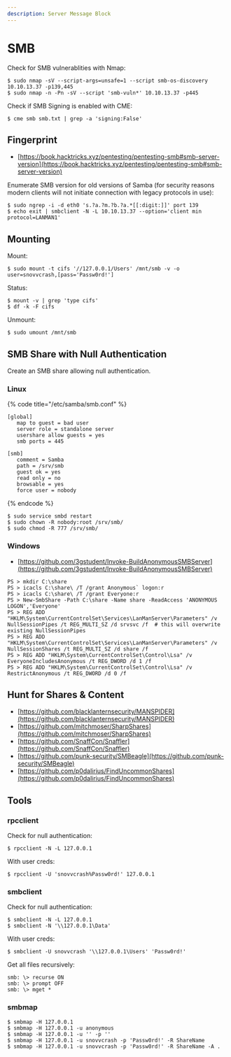 ```yaml
---
description: Server Message Block
---
```


# SMB

Check for SMB vulnerablities with Nmap:

```
$ sudo nmap -sV --script-args=unsafe=1 --script smb-os-discovery 10.10.13.37 -p139,445
$ sudo nmap -n -Pn -sV --script 'smb-vuln*' 10.10.13.37 -p445
```

Check if SMB Signing is enabled with CME:

```
$ cme smb smb.txt | grep -a 'signing:False'
```




## Fingerprint

* [https://book.hacktricks.xyz/pentesting/pentesting-smb#smb-server-version](https://book.hacktricks.xyz/pentesting/pentesting-smb#smb-server-version)

Enumerate SMB version for old versions of Samba (for security reasons modern clients will not initiate connection with legacy protocols in use):

```
$ sudo ngrep -i -d eth0 's.?a.?m.?b.?a.*[[:digit:]]' port 139
$ echo exit | smbclient -N -L 10.10.13.37 --option='client min protocol=LANMAN1'
```




## Mounting

Mount:

```
$ sudo mount -t cifs '//127.0.0.1/Users' /mnt/smb -v -o user=snovvcrash,[pass='Passw0rd!']
```

Status:

```
$ mount -v | grep 'type cifs'
$ df -k -F cifs
```

Unmount:

```
$ sudo umount /mnt/smb
```




## SMB Share with Null Authentication

Create an SMB share allowing null authentication.



### Linux

{% code title="/etc/samba/smb.conf" %}
```
[global]
   map to guest = bad user
   server role = standalone server
   usershare allow guests = yes
   smb ports = 445

[smb]
   comment = Samba
   path = /srv/smb
   guest ok = yes
   read only = no
   browsable = yes
   force user = nobody
```
{% endcode %}

```
$ sudo service smbd restart
$ sudo chown -R nobody:root /srv/smb/
$ sudo chmod -R 777 /srv/smb/
```



### Windows

- [https://github.com/3gstudent/Invoke-BuildAnonymousSMBServer](https://github.com/3gstudent/Invoke-BuildAnonymousSMBServer)

```
PS > mkdir C:\share
PS > icacls C:\share\ /T /grant Anonymous` logon:r
PS > icacls C:\share\ /T /grant Everyone:r
PS > New-SmbShare -Path C:\share -Name share -ReadAccess 'ANONYMOUS LOGON','Everyone'
PS > REG ADD "HKLM\System\CurrentControlSet\Services\LanManServer\Parameters" /v NullSessionPipes /t REG_MULTI_SZ /d srvsvc /f  # this will overwrite existing NullSessionPipes
PS > REG ADD "HKLM\System\CurrentControlSet\Services\LanManServer\Parameters" /v NullSessionShares /t REG_MULTI_SZ /d share /f
PS > REG ADD "HKLM\System\CurrentControlSet\Control\Lsa" /v EveryoneIncludesAnonymous /t REG_DWORD /d 1 /f
PS > REG ADD "HKLM\System\CurrentControlSet\Control\Lsa" /v RestrictAnonymous /t REG_DWORD /d 0 /f
```




## Hunt for Shares & Content

- [https://github.com/blacklanternsecurity/MANSPIDER](https://github.com/blacklanternsecurity/MANSPIDER)
- [https://github.com/mitchmoser/SharpShares](https://github.com/mitchmoser/SharpShares)
- [https://github.com/SnaffCon/Snaffler](https://github.com/SnaffCon/Snaffler)
- [https://github.com/punk-security/SMBeagle](https://github.com/punk-security/SMBeagle)
- [https://github.com/p0dalirius/FindUncommonShares](https://github.com/p0dalirius/FindUncommonShares)




## Tools



### rpcclient

Check for null authentication:

```
$ rpcclient -N -L 127.0.0.1
```

With user creds:

```
$ rpcclient -U 'snovvcrash%Passw0rd!' 127.0.0.1
```



### smbclient

Check for null authentication:

```
$ smbclient -N -L 127.0.0.1
$ smbclient -N '\\127.0.0.1\Data'
```

With user creds:

```
$ smbclient -U snovvcrash '\\127.0.0.1\Users' 'Passw0rd!'
```

Get all files recursively:

```
smb: \> recurse ON
smb: \> prompt OFF
smb: \> mget *
```



### smbmap

```
$ smbmap -H 127.0.0.1
$ smbmap -H 127.0.0.1 -u anonymous
$ smbmap -H 127.0.0.1 -u '' -p ''
$ smbmap -H 127.0.0.1 -u snovvcrash -p 'Passw0rd!' -R ShareName
$ smbmap -H 127.0.0.1 -u snovvcrash -p 'Passw0rd!' -R ShareName -A .
```
